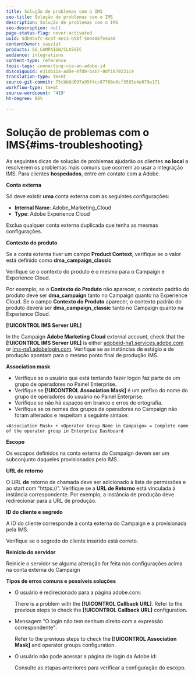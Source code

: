 ```yaml
---
title: Solução de problemas com o IMS
seo-title: Solução de problemas com o IMS
description: Solução de problemas com o IMS
seo-description: null
page-status-flag: never-activated
uuid: 5db95afc-8cbf-4ec3-b58f-504486fe4a40
contentOwner: sauviat
products: SG_CAMPAIGN/CLASSIC
audience: integrations
content-type: reference
topic-tags: connecting-via-an-adobe-id
discoiquuid: e31db11a-ad8e-4fd0-bab7-0df1079231c9
translation-type: tm+mt
source-git-commit: 75cbb8d697a95f4cc07768e6cf3585e4e079e171
workflow-type: tm+mt
source-wordcount: '419'
ht-degree: 86%

---
```



# Solução de problemas com o IMS{#ims-troubleshooting}

As seguintes dicas de solução de problemas ajudarão os clientes **no local** a resolverem os problemas mais comuns que ocorrem ao usar a integração IMS. Para clientes **hospedados**, entre em contato com a Adobe.

**Conta externa**

Só deve existir **uma** conta externa com as seguintes configurações:

* **Internal Name**: Adobe_Marketing_Cloud
* **Type**: Adobe Experience Cloud

Exclua qualquer conta externa duplicada que tenha as mesmas configurações.

**Contexto do produto**

Se a conta externa tiver um campo **Product Context**, verifique se o valor está definido como **dma_campaign_classic**

Verifique se o contexto do produto é o mesmo para o Campaign e Experience Cloud.

Por exemplo, se o **Contexto do Produto** não aparecer, o contexto padrão do produto deve ser **dma_campaign** tanto no Campaign quanto na Experience Cloud. Se o campo **Contexto do Produto** aparecer, o contexto padrão do produto deverá ser **dma_campaign_classic** tanto no Campaign quanto na Experience Cloud.

**[!UICONTROL IMS Server URL]**

In the Campaign **Adobe Marketing Cloud** external account, check that the **[!UICONTROL IMS Server URL]** is either [adobeid-na1.services.adobe.com](https://adobeid-na1.services.adobe.com/) or [ims-na1.adobelogin.com](http://ims-na1.adobelogin.com/). Verifique se as instâncias de estágio e de produção apontam para o mesmo ponto final de produção IMS.

**Association mask**

* Verifique se o usuário que está tentando fazer logon faz parte de um grupo de operadores no Painel Enterprise.
* Verifique se **[!UICONTROL Association Mask]** é um prefixo do nome do grupo de operadores do usuário no Painel Enterprise.
* Verifique se não há espaços em branco e erros de ortografia.
* Verifique se os nomes dos grupos de operadores no Campaign não foram alterados e respeitam a seguinte sintaxe:

```
<Association Mask> + <Operator Group Name in Campaign> = Complete name of the operator group in Enterprise Dashboard
```

**Escopo**

Os escopos definidos na conta externa do Campaign devem ser um subconjunto daqueles provisionados pelo IMS.

**URL de retorno**

O URL **de** retorno de chamada deve ser adicionado à lista de permissões e ao start com &quot;https://&quot;. Verifique se a **URL de Retorno** está vinculada à instância correspondente. Por exemplo, a instância de produção deve redirecionar para a URL de produção.

**ID do cliente e segredo**

A ID do cliente corresponde à conta externa do Campaign e a provisionada pela IMS.

Verifique se o segredo do cliente inserido está correto.

**Reinício do servidor**

Reinicie o servidor se alguma alteração for feita nas configurações acima na conta externa do Campaign

**Tipos de erros comuns e possíveis soluções**

* O usuário é redirecionado para a página adobe.com:

   There is a problem with the **[!UICONTROL Callback URL]**. Refer to the previous steps to check the **[!UICONTROL Callback URL]** configuration.

* Mensagem &quot;O login não tem nenhum direito com a expressão correspondente&quot;:

   Refer to the previous steps to check the **[!UICONTROL Association Mask]** and operator groups configuration.

* O usuário não pode acessar a página de login da Adobe id:

   Consulte as etapas anteriores para verificar a configuração do escopo.

